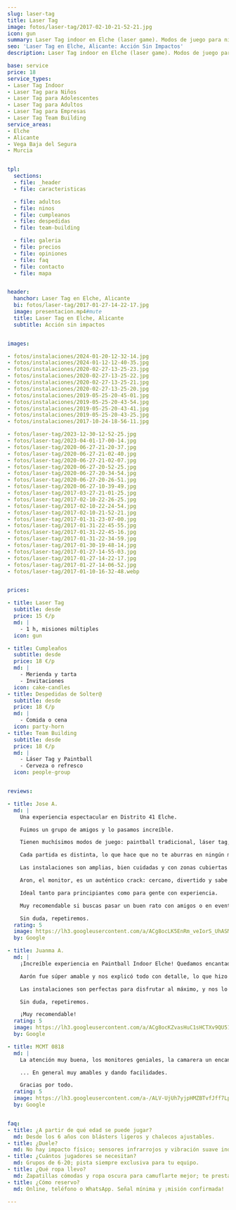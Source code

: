 ```yaml
---
slug: laser-tag
title: Laser Tag
image: fotos/laser-tag/2017-02-10-21-52-21.jpg
icon: gun
summary: Laser Tag indoor en Elche (laser game). Modos de juego para niños y adultos, ideal para cumpleaños y despedidas. Precios, packs y reservas.
seo: 'Laser Tag en Elche, Alicante: Acción Sin Impactos'
description: Laser Tag indoor en Elche (laser game). Modos de juego para niños y adultos, ideal para cumpleaños y despedidas. Precios, packs y reservas.

base: service
price: 18
service_types:
- Laser Tag Indoor
- Laser Tag para Niños
- Laser Tag para Adolescentes
- Laser Tag para Adultos
- Laser Tag para Empresas
- Laser Tag Team Building
service_areas:
- Elche
- Alicante
- Vega Baja del Segura
- Murcia


tpl:
  sections:
  - file: _header
  - file: caracteristicas

  - file: adultos
  - file: ninos
  - file: cumpleanos
  - file: despedidas
  - file: team-building

  - file: galeria
  - file: precios
  - file: opiniones
  - file: faq
  - file: contacto
  - file: mapa


header:
  hanchor: Laser Tag en Elche, Alicante
  bi: fotos/laser-tag/2017-01-27-14-22-17.jpg
  image: presentacion.mp4#mute
  title: Laser Tag en Elche, Alicante
  subtitle: Acción sin impactos


images:

- fotos/instalaciones/2024-01-20-12-32-14.jpg
- fotos/instalaciones/2024-01-12-12-40-35.jpg
- fotos/instalaciones/2020-02-27-13-25-23.jpg
- fotos/instalaciones/2020-02-27-13-25-22.jpg
- fotos/instalaciones/2020-02-27-13-25-21.jpg
- fotos/instalaciones/2020-02-27-13-25-20.jpg
- fotos/instalaciones/2019-05-25-20-45-01.jpg
- fotos/instalaciones/2019-05-25-20-43-54.jpg
- fotos/instalaciones/2019-05-25-20-43-41.jpg
- fotos/instalaciones/2019-05-25-20-43-25.jpg
- fotos/instalaciones/2017-10-24-18-56-11.jpg

- fotos/laser-tag/2023-12-30-12-52-25.jpg
- fotos/laser-tag/2023-04-01-17-00-14.jpg
- fotos/laser-tag/2020-06-27-21-20-37.jpg
- fotos/laser-tag/2020-06-27-21-02-40.jpg
- fotos/laser-tag/2020-06-27-21-02-07.jpg
- fotos/laser-tag/2020-06-27-20-52-25.jpg
- fotos/laser-tag/2020-06-27-20-34-54.jpg
- fotos/laser-tag/2020-06-27-20-26-51.jpg
- fotos/laser-tag/2020-06-27-10-39-49.jpg
- fotos/laser-tag/2017-03-27-21-01-25.jpg
- fotos/laser-tag/2017-02-10-22-26-25.jpg
- fotos/laser-tag/2017-02-10-22-24-54.jpg
- fotos/laser-tag/2017-02-10-21-52-21.jpg
- fotos/laser-tag/2017-01-31-23-07-00.jpg
- fotos/laser-tag/2017-01-31-22-45-55.jpg
- fotos/laser-tag/2017-01-31-22-45-16.jpg
- fotos/laser-tag/2017-01-31-22-34-59.jpg
- fotos/laser-tag/2017-01-30-19-48-14.jpg
- fotos/laser-tag/2017-01-27-14-55-03.jpg
- fotos/laser-tag/2017-01-27-14-22-17.jpg
- fotos/laser-tag/2017-01-27-14-06-52.jpg
- fotos/laser-tag/2017-01-10-16-32-48.webp


prices:

- title: Laser Tag
  subtitle: desde
  price: 15 €/p
  md: |
    - 1 h, misiones múltiples
  icon: gun

- title: Cumpleaños
  subtitle: desde
  price: 18 €/p
  md: |
    - Merienda y tarta
    - Invitaciones
  icon: cake-candles
- title: Despedidas de Solter@
  subtitle: desde
  price: 18 €/p
  md: |
    - Comida o cena
  icon: party-horn
- title: Team Building
  subtitle: desde
  price: 18 €/p
  md: |
    - Láser Tag y Paintball
    - Cerveza o refresco
  icon: people-group


reviews:

- title: Jose A.
  md: |
    Una experiencia espectacular en Distrito 41 Elche.

    Fuimos un grupo de amigos y lo pasamos increíble.

    Tienen muchísimos modos de juego: paintball tradicional, láser tag, estilo Counter Strike, duelo por equipos, todos muy bien organizados y dinámicos.

    Cada partida es distinta, lo que hace que no te aburras en ningún momento.

    Las instalaciones son amplias, bien cuidadas y con zonas cubiertas y al aire libre, perfectas para todo tipo de partidas.

    Aron, el monitor, es un auténtico crack: cercano, divertido y sabe cómo motivar al grupo y mantener el ritmo de juego.

    Ideal tanto para principiantes como para gente con experiencia.

    Muy recomendable si buscas pasar un buen rato con amigos o en eventos de grupo.

    Sin duda, repetiremos.
  rating: 5
  image: https://lh3.googleusercontent.com/a/ACg8ocLK5EnRm_veIorS_UhASMJfa849aserz2qxiMIrwq8TL9ZkPg=s136
  by: Google

- title: Juanma A.
  md: |
    ¡Increíble experiencia en Paintball Indoor Elche! Quedamos encantados con todo.

    Aarón fue súper amable y nos explicó todo con detalle, lo que hizo que nos sintiéramos cómodos desde el principio.

    Las instalaciones son perfectas para disfrutar al máximo, y nos lo pasamos en grande.

    Sin duda, repetiremos.

    ¡Muy recomendable!
  rating: 5
  image: https://lh3.googleusercontent.com/a/ACg8ocKZvasHuC1sHCTXv9QU51j9-WG_yLaFk5YRirelUH4ErqjXQQ=s136
  by: Google

- title: MCMT 0818
  md: |
    La atención muy buena, los monitores geniales, la camarera un encanto y muy atenta, el recinto adecuado, los niños y niñas lo pasaron fenomenal en el paintball.

    ... En general muy amables y dando facilidades.

    Gracias por todo.
  rating: 5
  image: https://lh3.googleusercontent.com/a-/ALV-UjUh7yjpHMZBTvfJff7LpaI7ueE1D6lJwqoqAqJcjtK9gdjgqyCW=s136
  by: Google


faq:
- title: ¿A partir de qué edad se puede jugar?
  md: Desde los 6 años con blásters ligeros y chalecos ajustables.
- title: ¿Duele?
  md: No hay impacto físico; sensores infrarrojos y vibración suave indican los impactos.
- title: ¿Cuántos jugadores se necesitan?
  md: Grupos de 6-20; pista siempre exclusiva para tu equipo.
- title: ¿Qué ropa llevo?
  md: Zapatillas cómodas y ropa oscura para camuflarte mejor; te prestamos chaleco y bláster.
- title: ¿Cómo reservo?
  md: Online, teléfono o WhatsApp. Señal mínima y ¡misión confirmada!

---
```



